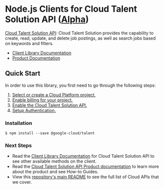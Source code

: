 # Node.js Clients for Cloud Talent Solution API ([Alpha](https://github.com/GoogleCloudPlatform/google-cloud-node#versioning))

[Cloud Talent Solution API][Product Documentation]:
Cloud Talent Solution provides the capability to create, read, update, and
delete job postings, as well as search jobs based on keywords and filters.
- [Client Library Documentation][]
- [Product Documentation][]

## Quick Start
In order to use this library, you first need to go through the following
steps:

1. [Select or create a Cloud Platform project.](https://console.cloud.google.com/project)
2. [Enable billing for your project.](https://cloud.google.com/billing/docs/how-to/modify-project#enable_billing_for_a_project)
3. [Enable the Cloud Talent Solution API.](https://console.cloud.google.com/apis/library/talent.googleapis.com)
4. [Setup Authentication.](https://googlecloudplatform.github.io/google-cloud-node/#/docs/google-cloud/master/guides/authentication)

### Installation
```
$ npm install --save @google-cloud/talent
```

### Next Steps
- Read the [Client Library Documentation][] for Cloud Talent Solution API
  to see other available methods on the client.
- Read the [Cloud Talent Solution API Product documentation][Product Documentation]
  to learn more about the product and see How-to Guides.
- View this [repository's main README](https://github.com/GoogleCloudPlatform/google-cloud-node/blob/master/README.md)
  to see the full list of Cloud APIs that we cover.

[Client Library Documentation]: https://googlecloudplatform.github.io/google-cloud-node/#/docs/talent
[Product Documentation]: https://cloud.google.com/talent